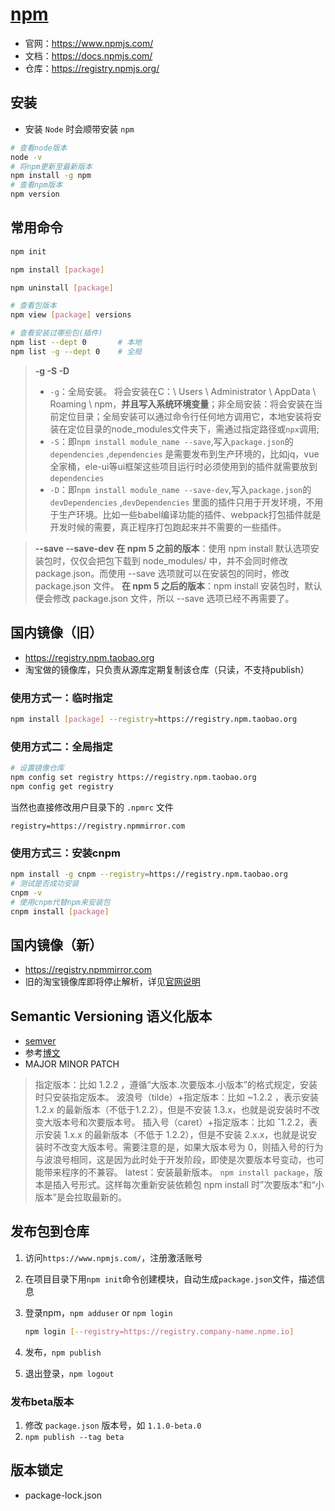 # [npm](https://www.npmjs.com/)

* 官网：https://www.npmjs.com/
* 文档：https://docs.npmjs.com/
* 仓库：https://registry.npmjs.org/

## 安装
* 安装 `Node` 时会顺带安装 `npm`

```bash
# 查看node版本
node -v
# 将npm更新至最新版本
npm install -g npm
# 查看npm版本
npm version
```

## 常用命令

```bash
npm init

npm install [package]

npm uninstall [package]

# 查看包版本
npm view [package] versions

# 查看安装过哪些包(插件)
npm list --dept 0		# 本地
npm list -g --dept 0	# 全局
```

> **-g -S -D**
>
> * `-g`：全局安装。 将会安装在C：\ Users \ Administrator \ AppData \ Roaming \ npm，**并且写入系统环境变量**；非全局安装：将会安装在当前定位目录；全局安装可以通过命令行任何地方调用它，本地安装将安装在定位目录的node_modules文件夹下，需通过指定路径或`npx`调用;
> * `-S`：即`npm install module_name --save`,写入`package.json`的`dependencies` ,`dependencies` 是需要发布到生产环境的，比如jq，vue全家桶，ele-ui等ui框架这些项目运行时必须使用到的插件就需要放到`dependencies`
> * `-D`：即`npm install module_name --save-dev`,写入`package.json`的`devDependencies` ,`devDependencies` 里面的插件只用于开发环境，不用于生产环境。比如一些babel编译功能的插件、webpack打包插件就是开发时候的需要，真正程序打包跑起来并不需要的一些插件。


> **--save  --save-dev**
> **在 npm 5 之前的版本**：使用 npm install 默认选项安装包时，仅仅会把包下载到 node_modules/ 中，并不会同时修改 package.json。而使用 --save 选项就可以在安装包的同时，修改 package.json 文件。
> **在 npm 5 之后的版本**：npm install 安装包时，默认便会修改 package.json 文件，所以 --save 选项已经不再需要了。


## 国内镜像（旧）
* https://registry.npm.taobao.org
* 淘宝做的镜像库，只负责从源库定期复制该仓库（只读，不支持publish）

### 使用方式一：临时指定
```bash
npm install [package] --registry=https://registry.npm.taobao.org
```
### 使用方式二：全局指定
```bash
# 设置镜像仓库
npm config set registry https://registry.npm.taobao.org
npm config get registry
```

当然也直接修改用户目录下的 `.npmrc`  文件

```text
registry=https://registry.npmmirror.com
```

### 使用方式三：安装cnpm

```bash
npm install -g cnpm --registry=https://registry.npm.taobao.org
# 测试是否成功安装
cnpm -v
# 使用cnpm代替npm来安装包
cnpm install [package]
```

## 国内镜像（新）

* https://registry.npmmirror.com
* 旧的淘宝镜像库即将停止解析，详见[官网说明](https://npmmirror.com/)

## Semantic Versioning 语义化版本

* [semver](https://semver.org/)
* 参考[博文](https://segmentfault.com/a/1190000039684460)
* MAJOR MINOR PATCH
> 指定版本：比如 1.2.2 ，遵循“大版本.次要版本.小版本”的格式规定，安装时只安装指定版本。
> 波浪号（tilde）+指定版本：比如 ~1.2.2 ，表示安装 1.2.x 的最新版本（不低于1.2.2），但是不安装 1.3.x，也就是说安装时不改变大版本号和次要版本号。
> 插入号（caret）+指定版本：比如 ˆ1.2.2，表示安装 1.x.x 的最新版本（不低于 1.2.2），但是不安装 2.x.x，也就是说安装时不改变大版本号。需要注意的是，如果大版本号为 0，则插入号的行为与波浪号相同，这是因为此时处于开发阶段，即使是次要版本号变动，也可能带来程序的不兼容。
> latest：安装最新版本。
> `npm install package`，版本是插入号形式。这样每次重新安装依赖包 npm install 时”次要版本“和“小版本”是会拉取最新的。

## 发布包到仓库

1. 访问`https://www.npmjs.com/`，注册激活账号

2. 在项目目录下用`npm init`命令创建模块，自动生成`package.json`文件，描述信息

3. 登录npm，`npm adduser` or `npm login`

   ```bash
   npm login [--registry=https://registry.company-name.npme.io]
   ```

4. 发布，`npm publish`

5. 退出登录，`npm logout`

### 发布beta版本

1. 修改 `package.json` 版本号，如 `1.1.0-beta.0`
2. `npm publish --tag beta`

## 版本锁定

* package-lock.json






